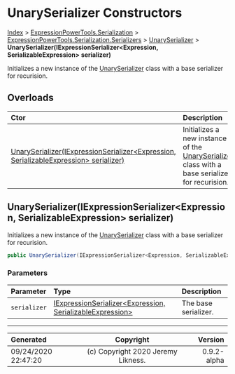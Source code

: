 ﻿# UnarySerializer Constructors

[Index](../index.md) > [ExpressionPowerTools.Serialization](ExpressionPowerTools.Serialization.a.md) > [ExpressionPowerTools.Serialization.Serializers](ExpressionPowerTools.Serialization.Serializers.n.md) > [UnarySerializer](ExpressionPowerTools.Serialization.Serializers.UnarySerializer.cs.md) > **UnarySerializer(IExpressionSerializer&lt;Expression, SerializableExpression> serializer)**

Initializes a new instance of the [UnarySerializer](ExpressionPowerTools.Serialization.Serializers.UnarySerializer.cs.md) class with a
            base serializer for recurision.

## Overloads

| Ctor | Description |
| :-- | :-- |
| [UnarySerializer(IExpressionSerializer&lt;Expression, SerializableExpression> serializer)](#unaryserializeriexpressionserializerexpression-serializableexpression-serializer) | Initializes a new instance of the [UnarySerializer](ExpressionPowerTools.Serialization.Serializers.UnarySerializer.cs.md) class with a            base serializer for recurision. |

## UnarySerializer(IExpressionSerializer&lt;Expression, SerializableExpression> serializer)

Initializes a new instance of the [UnarySerializer](ExpressionPowerTools.Serialization.Serializers.UnarySerializer.cs.md) class with a
            base serializer for recurision.

```csharp
public UnarySerializer(IExpressionSerializer<Expression, SerializableExpression> serializer)
```

### Parameters

| Parameter | Type | Description |
| :-- | :-- | :-- |
| `serializer` | [IExpressionSerializer&lt;Expression, SerializableExpression>](ExpressionPowerTools.Serialization.Signatures.IExpressionSerializer`2.i.md) | The base serializer. |



---

| Generated | Copyright | Version |
| :-- | :-: | --: |
| 09/24/2020 22:47:20 | (c) Copyright 2020 Jeremy Likness. | 0.9.2-alpha |
